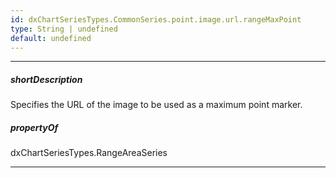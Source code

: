 ```yaml
---
id: dxChartSeriesTypes.CommonSeries.point.image.url.rangeMaxPoint
type: String | undefined
default: undefined
---
```

---
##### shortDescription
Specifies the URL of the image to be used as a maximum point marker.

##### propertyOf
dxChartSeriesTypes.RangeAreaSeries

---

